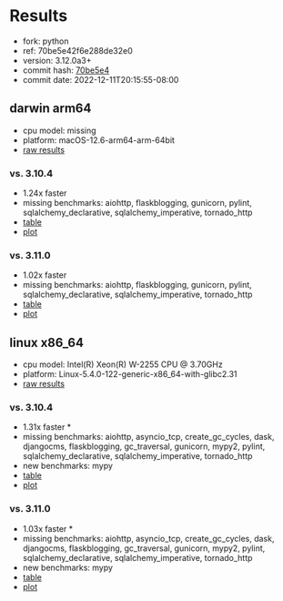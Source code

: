 # Results

- fork: python
- ref: 70be5e42f6e288de32e0
- version: 3.12.0a3+
- commit hash: [70be5e4](https://github.com/python/cpython/commit/70be5e4)
- commit date: 2022-12-11T20:15:55-08:00

## darwin arm64

- cpu model: missing
- platform: macOS-12.6-arm64-arm-64bit
- [raw results](bm-20221211-darwin-arm64-python-70be5e42f6e288de32e0-3.12.0a3%2B-70be5e4.json)

### vs. 3.10.4

- 1.24x faster
- missing benchmarks: aiohttp, flaskblogging, gunicorn, pylint, sqlalchemy_declarative, sqlalchemy_imperative, tornado_http
- [table](bm-20221211-darwin-arm64-python-70be5e42f6e288de32e0-3.12.0a3%2B-70be5e4-vs-3.10.4.md)
- [plot](bm-20221211-darwin-arm64-python-70be5e42f6e288de32e0-3.12.0a3%2B-70be5e4-vs-3.10.4.png)

### vs. 3.11.0

- 1.02x faster
- missing benchmarks: aiohttp, flaskblogging, gunicorn, pylint, sqlalchemy_declarative, sqlalchemy_imperative, tornado_http
- [table](bm-20221211-darwin-arm64-python-70be5e42f6e288de32e0-3.12.0a3%2B-70be5e4-vs-3.11.0.md)
- [plot](bm-20221211-darwin-arm64-python-70be5e42f6e288de32e0-3.12.0a3%2B-70be5e4-vs-3.11.0.png)

## linux x86_64

- cpu model: Intel(R) Xeon(R) W-2255 CPU @ 3.70GHz
- platform: Linux-5.4.0-122-generic-x86_64-with-glibc2.31
- [raw results](bm-20221211-linux-x86_64-python-70be5e42f6e288de32e0-3.12.0a3%2B-70be5e4.json)

### vs. 3.10.4

- 1.31x faster \*
- missing benchmarks: aiohttp, asyncio_tcp, create_gc_cycles, dask, djangocms, flaskblogging, gc_traversal, gunicorn, mypy2, pylint, sqlalchemy_declarative, sqlalchemy_imperative, tornado_http
- new benchmarks: mypy
- [table](bm-20221211-linux-x86_64-python-70be5e42f6e288de32e0-3.12.0a3%2B-70be5e4-vs-3.10.4.md)
- [plot](bm-20221211-linux-x86_64-python-70be5e42f6e288de32e0-3.12.0a3%2B-70be5e4-vs-3.10.4.png)

### vs. 3.11.0

- 1.03x faster \*
- missing benchmarks: aiohttp, asyncio_tcp, create_gc_cycles, dask, djangocms, flaskblogging, gc_traversal, gunicorn, mypy2, pylint, sqlalchemy_declarative, sqlalchemy_imperative, tornado_http
- new benchmarks: mypy
- [table](bm-20221211-linux-x86_64-python-70be5e42f6e288de32e0-3.12.0a3%2B-70be5e4-vs-3.11.0.md)
- [plot](bm-20221211-linux-x86_64-python-70be5e42f6e288de32e0-3.12.0a3%2B-70be5e4-vs-3.11.0.png)

